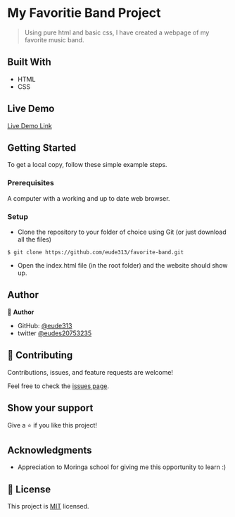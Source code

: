 # My Favoritie Band Project

> Using pure html and basic css, I have created a webpage of my favorite music band.

## Built With

- HTML
- CSS
 

## Live Demo

[Live Demo Link](https://eude313.github.io/favorite-band/)


## Getting Started

To get a local copy, follow these simple example steps.

### Prerequisites

A computer with a working and up to date web browser.

### Setup

- Clone the repository to your folder of choice using Git (or just download all the files)
```
$ git clone https://github.com/eude313/favorite-band.git

```
- Open the index.html file (in the root folder) and the website should show up.

## Author

👤 **Author**

- GitHub: [@eude313](https://github.com/eude313)
- twitter [@eudes20753235](https://twitter.com/_.scritures_)





## 🤝 Contributing

Contributions, issues, and feature requests are welcome!

Feel free to check the [issues page](ISSUE_TEMPLATE/feature_request.md).

## Show your support

Give a ⭐️ if you like this project!

## Acknowledgments

- Appreciation to  Moringa school for giving me this opportunity to learn :)

## 📝 License

This project is [MIT](LICENCE) licensed.

